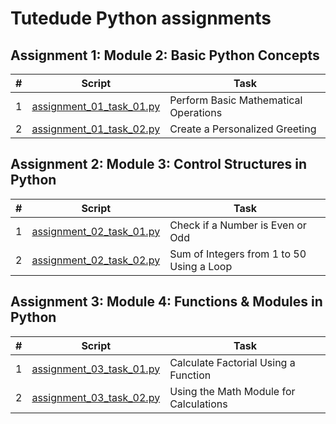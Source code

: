 # Tutedude Python assignments

## Assignment 1: Module 2: Basic Python Concepts

| # | Script                                                             | Task                                  |
|---|--------------------------------------------------------------------|---------------------------------------|
| 1 | [assignment_01_task_01.py](assignment_01/assignment_01_task_01.py) | Perform Basic Mathematical Operations |
| 2 | [assignment_01_task_02.py](assignment_01/assignment_01_task_02.py) | Create a Personalized Greeting        |



## Assignment 2: Module 3: Control Structures in Python

| # | Script                                                             | Task                                      |
|---|--------------------------------------------------------------------|-------------------------------------------|
| 1 | [assignment_02_task_01.py](assignment_02/assignment_02_task_01.py) | Check if a Number is Even or Odd          |
| 2 | [assignment_02_task_02.py](assignment_02/assignment_02_task_02.py) | Sum of Integers from 1 to 50 Using a Loop |



## Assignment 3: Module 4: Functions & Modules in Python 

| # | Script                                                             | Task                                   |
|---|--------------------------------------------------------------------|----------------------------------------|
| 1 | [assignment_03_task_01.py](assignment_03/assignment_02_task_01.py) | Calculate Factorial Using a Function   |
| 2 | [assignment_03_task_02.py](assignment_03/assignment_02_task_02.py) | Using the Math Module for Calculations |

